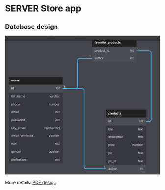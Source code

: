 # SERVER Store app

## Database design

<img src="./src/assets/db_diagram.png" />

More details: <a href="./src/assets/store_app_diagram.pdf">PDF design</a>
